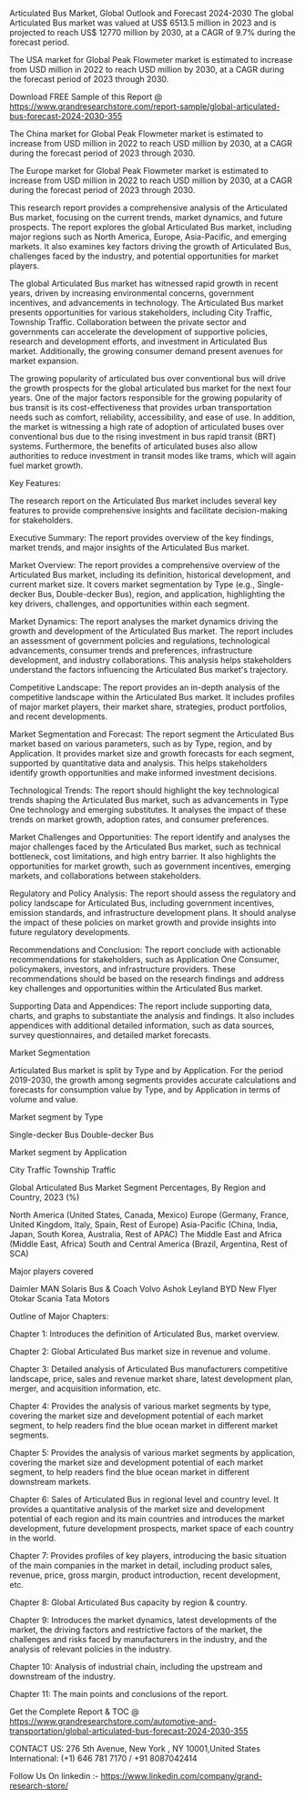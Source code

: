Articulated Bus Market, Global Outlook and Forecast 2024-2030
The global Articulated Bus market was valued at US$ 6513.5 million in 2023 and is projected to reach US$ 12770 million by 2030, at a CAGR of 9.7% during the forecast period.

The USA market for Global Peak Flowmeter market is estimated to increase from USD million in 2022 to reach USD million by 2030, at a CAGR during the forecast period of 2023 through 2030.

Download FREE Sample of this Report @ https://www.grandresearchstore.com/report-sample/global-articulated-bus-forecast-2024-2030-355

The China market for Global Peak Flowmeter market is estimated to increase from USD million in 2022 to reach USD million by 2030, at a CAGR during the forecast period of 2023 through 2030.

The Europe market for Global Peak Flowmeter market is estimated to increase from USD million in 2022 to reach USD million by 2030, at a CAGR during the forecast period of 2023 through 2030.

This research report provides a comprehensive analysis of the Articulated Bus market, focusing on the current trends, market dynamics, and future prospects. The report explores the global Articulated Bus market, including major regions such as North America, Europe, Asia-Pacific, and emerging markets. It also examines key factors driving the growth of Articulated Bus, challenges faced by the industry, and potential opportunities for market players.

The global Articulated Bus market has witnessed rapid growth in recent years, driven by increasing environmental concerns, government incentives, and advancements in technology. The Articulated Bus market presents opportunities for various stakeholders, including City Traffic, Township Traffic. Collaboration between the private sector and governments can accelerate the development of supportive policies, research and development efforts, and investment in Articulated Bus market. Additionally, the growing consumer demand present avenues for market expansion.

The growing popularity of articulated bus over conventional bus will drive the growth prospects for the global articulated bus market for the next four years. One of the major factors responsible for the growing popularity of bus transit is its cost-effectiveness that provides urban transportation needs such as comfort, reliability, accessibility, and ease of use. In addition, the market is witnessing a high rate of adoption of articulated buses over conventional bus due to the rising investment in bus rapid transit (BRT) systems. Furthermore, the benefits of articulated buses also allow authorities to reduce investment in transit modes like trams, which will again fuel market growth.

Key Features:

The research report on the Articulated Bus market includes several key features to provide comprehensive insights and facilitate decision-making for stakeholders.

Executive Summary: The report provides overview of the key findings, market trends, and major insights of the Articulated Bus market.

Market Overview: The report provides a comprehensive overview of the Articulated Bus market, including its definition, historical development, and current market size. It covers market segmentation by Type (e.g., Single-decker Bus, Double-decker Bus), region, and application, highlighting the key drivers, challenges, and opportunities within each segment.

Market Dynamics: The report analyses the market dynamics driving the growth and development of the Articulated Bus market. The report includes an assessment of government policies and regulations, technological advancements, consumer trends and preferences, infrastructure development, and industry collaborations. This analysis helps stakeholders understand the factors influencing the Articulated Bus market's trajectory.

Competitive Landscape: The report provides an in-depth analysis of the competitive landscape within the Articulated Bus market. It includes profiles of major market players, their market share, strategies, product portfolios, and recent developments.

Market Segmentation and Forecast: The report segment the Articulated Bus market based on various parameters, such as by Type, region, and by Application. It provides market size and growth forecasts for each segment, supported by quantitative data and analysis. This helps stakeholders identify growth opportunities and make informed investment decisions.

Technological Trends: The report should highlight the key technological trends shaping the Articulated Bus market, such as advancements in Type One technology and emerging substitutes. It analyses the impact of these trends on market growth, adoption rates, and consumer preferences.

Market Challenges and Opportunities: The report identify and analyses the major challenges faced by the Articulated Bus market, such as technical bottleneck, cost limitations, and high entry barrier. It also highlights the opportunities for market growth, such as government incentives, emerging markets, and collaborations between stakeholders.

Regulatory and Policy Analysis: The report should assess the regulatory and policy landscape for Articulated Bus, including government incentives, emission standards, and infrastructure development plans. It should analyse the impact of these policies on market growth and provide insights into future regulatory developments.

Recommendations and Conclusion: The report conclude with actionable recommendations for stakeholders, such as Application One Consumer, policymakers, investors, and infrastructure providers. These recommendations should be based on the research findings and address key challenges and opportunities within the Articulated Bus market.

Supporting Data and Appendices: The report include supporting data, charts, and graphs to substantiate the analysis and findings. It also includes appendices with additional detailed information, such as data sources, survey questionnaires, and detailed market forecasts.

Market Segmentation

Articulated Bus market is split by Type and by Application. For the period 2019-2030, the growth among segments provides accurate calculations and forecasts for consumption value by Type, and by Application in terms of volume and value.

Market segment by Type

Single-decker Bus
Double-decker Bus

Market segment by Application

City Traffic
Township Traffic

Global Articulated Bus Market Segment Percentages, By Region and Country, 2023 (%)

North America (United States, Canada, Mexico)
Europe (Germany, France, United Kingdom, Italy, Spain, Rest of Europe)
Asia-Pacific (China, India, Japan, South Korea, Australia, Rest of APAC)
The Middle East and Africa (Middle East, Africa)
South and Central America (Brazil, Argentina, Rest of SCA)

Major players covered

Daimler
MAN
Solaris Bus & Coach
Volvo
Ashok Leyland
BYD
New Flyer
Otokar
Scania
Tata Motors

Outline of Major Chapters:

Chapter 1: Introduces the definition of Articulated Bus, market overview.

Chapter 2: Global Articulated Bus market size in revenue and volume.

Chapter 3: Detailed analysis of Articulated Bus manufacturers competitive landscape, price, sales and revenue market share, latest development plan, merger, and acquisition information, etc.

Chapter 4: Provides the analysis of various market segments by type, covering the market size and development potential of each market segment, to help readers find the blue ocean market in different market segments.

Chapter 5: Provides the analysis of various market segments by application, covering the market size and development potential of each market segment, to help readers find the blue ocean market in different downstream markets.

Chapter 6: Sales of Articulated Bus in regional level and country level. It provides a quantitative analysis of the market size and development potential of each region and its main countries and introduces the market development, future development prospects, market space of each country in the world.

Chapter 7: Provides profiles of key players, introducing the basic situation of the main companies in the market in detail, including product sales, revenue, price, gross margin, product introduction, recent development, etc.

Chapter 8: Global Articulated Bus capacity by region & country.

Chapter 9: Introduces the market dynamics, latest developments of the market, the driving factors and restrictive factors of the market, the challenges and risks faced by manufacturers in the industry, and the analysis of relevant policies in the industry.

Chapter 10: Analysis of industrial chain, including the upstream and downstream of the industry.

Chapter 11: The main points and conclusions of the report.

Get the Complete Report & TOC @ https://www.grandresearchstore.com/automotive-and-transportation/global-articulated-bus-forecast-2024-2030-355

CONTACT US:
276 5th Avenue, New York , NY 10001,United States
International: (+1) 646 781 7170 / +91 8087042414

Follow Us On linkedin :- https://www.linkedin.com/company/grand-research-store/
